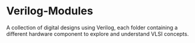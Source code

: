 # Verilog-Modules
A collection of digital designs using Verilog, each folder containing a different hardware component to explore and understand VLSI concepts.
